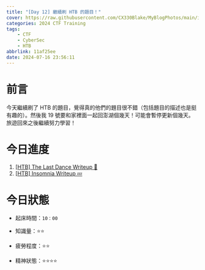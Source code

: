 ```yaml
---
title: "[Day 12] 繼續刷 HTB 的題目！"
cover: https://raw.githubusercontent.com/CX330Blake/MyBlogPhotos/main/image/hackerTraining.jpg
categories: 2024 CTF Training
tags:
    - CTF
    - CyberSec
    - HTB
abbrlink: 11af25ee
date: 2024-07-16 23:56:11
---
```


# 前言

今天繼續刷了 HTB 的題目，覺得真的他們的題目很不錯（包括題目的描述也是挺有趣的）。然後我 19 號要和家裡面一起回澎湖個幾天！可能會暫停更新個幾天。旅遊回來之後繼續努力學習！

# 今日進度

1. [[HTB] The Last Dance Writeup 💃](https://cx330.tw/posts/acba6120/)
2. [[HTB] Insomnia Writeup 💤](https://cx330.tw/posts/cab519b8/)

# 今日狀態

-   起床時間：`10：00`

-   知識量：⭐⭐

-   疲勞程度：⭐⭐

-   精神狀態：⭐⭐⭐⭐
